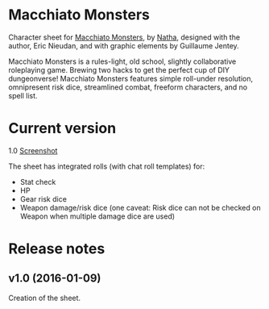 # Macchiato Monsters

Character sheet for [Macchiato Monsters](http://quenouille.com/macchiato-monsters-dungeonverse-build-together/), by [Natha](https://github.com/NathaTerrien/roll20-wip/blob/master/README.md), designed with the author, Eric Nieudan, and with graphic elements by Guillaume Jentey.

Macchiato Monsters is a rules-light, old school, slightly collaborative roleplaying game. Brewing two hacks to get the perfect cup of DIY dungeonverse! Macchiato Monsters features simple roll-under resolution, omnipresent risk dice, streamlined combat, freeform characters, and no spell list.

# Current version
1.0 [Screenshot](mm.jpg)

The sheet has integrated rolls (with chat roll templates) for:
* Stat check
* HP
* Gear risk dice
* Weapon damage/risk dice (one caveat: Risk dice can not be checked on Weapon when multiple damage dice are used)

# Release notes

## v1.0 (2016-01-09)

Creation of the sheet.
